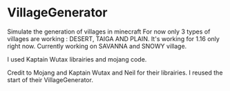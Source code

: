 # VillageGenerator
Simulate the generation of villages in minecraft
For now only 3 types of villages are working : DESERT, TAIGA AND PLAIN.
It's working for 1.16 only right now.
Currently working on SAVANNA and SNOWY village.

I used Kaptain Wutax librairies and mojang code. 

Credit to Mojang and Kaptain Wutax and Neil for their librairies. I reused the start of their VillageGenerator.
